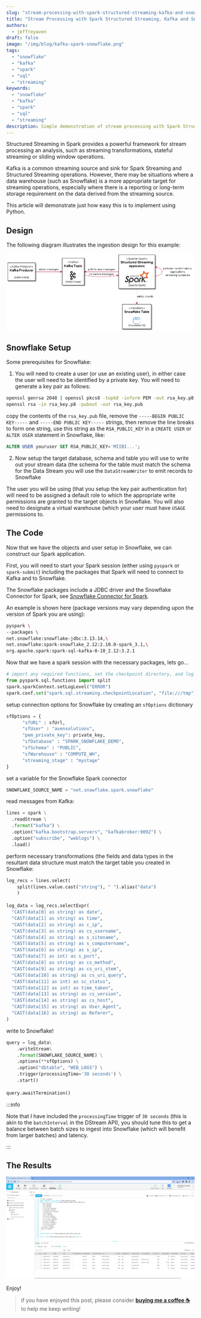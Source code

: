 ```yaml
---
slug: "stream-processing-with-spark-structured-streaming-kafka-and-snowflake-using-python"
title: "Stream Processing with Spark Structured Streaming, Kafka and Snowflake using Python"
authors:	
  - jeffreyaven
draft: false
image: "/img/blog/kafka-spark-snowflake.png"
tags: 
  - "snowflake"
  - "kafka"
  - "spark"
  - "sql"
  - "streaming"
keywords:	
  - "snowflake"
  - "kafka"
  - "spark"
  - "sql"
  - "streaming"
description: Simple demonstration of stream processing with Spark Structured Streaming, Kafka and Snowflake using Python
---
```


Structured Streaming in Spark provides a powerful framework for stream processing an analysis, such as streaming transformations, stateful streaming or sliding window operations.  

Kafka is a common streaming source and sink for Spark Streaming and Structured Streaming operations.  However, there may be situations where a data warehouse (such as Snowflake) is a more appropriate target for streaming operations, especially where there is a reporting or long-term storage requirement on the data derived from the streaming source.  

This article will demonstrate just how easy this is to implement using Python.  

## Design

The following diagram illustrates the ingestion design for this example:  

[![Spark Structured Streaming using Kafka and Snowflake](images/spark-streaming-kafka-snowflake.png)](images/spark-streaming-kafka-snowflake.png)

## Snowflake Setup

Some prerequisites for Snowflake:  

1.	You will need to create a user (or use an existing user), in either case the user will need to be identified by a private key.  You will need to generate a key pair as follows:  

```bash
openssl genrsa 2048 | openssl pkcs8 -topk8 -inform PEM -out rsa_key.p8 -nocrypt
openssl rsa -in rsa_key.p8 -pubout -out rsa_key.pub
```
copy the contents of the `rsa_key.pub` file, remove the `-----BEGIN PUBLIC KEY-----` and `-----END PUBLIC KEY-----` strings, then remove the line breaks to form one string, use this string as the `RSA_PUBLIC_KEY` in a `CREATE USER` or `ALTER USER` statement in Snowflake, like:  

```sql
ALTER USER youruser SET RSA_PUBLIC_KEY='MIIBI...';
```

2.  Now setup the target database, schema and table you will use to write out your stream data (the schema for the table must match the schema for the Data Stream you will use the `DataStreamWriter` to emit records to Snowflake  

The user you will be using (that you setup the key pair authentication for) will need to be assigned a default role to which the appropriate write permissions are granted to the target objects in Snowflake.  You will also need to designate a virtual warehouse (which your user must have `USAGE` permissions to.  

## The Code

Now that we have the objects and user setup in Snowflake, we can construct our Spark application.  

First, you will need to start your Spark session (either using `pyspark` or `spark-submit`) including the packages that Spark will need to connect to Kafka and to Snowflake.  

The Snowflake packages include a JDBC driver and the Snowflake Connector for Spark, see [Snowflake Connector for Spark](https://docs.snowflake.com/en/user-guide/spark-connector.html).  

An example is shown here (package versions may vary depending upon the version of Spark you are using):  

```bash
pyspark \
--packages \
net.snowflake:snowflake-jdbc:3.13.14,\
net.snowflake:spark-snowflake_2.12:2.10.0-spark_3.1,\
org.apache.spark:spark-sql-kafka-0-10_2.12:3.2.1
```

Now that we have a spark session with the necessary packages, lets go...  

```python
# import any required functions, set the checkpoint directory, and log level (optional)
from pyspark.sql.functions import split
spark.sparkContext.setLogLevel("ERROR")
spark.conf.set("spark.sql.streaming.checkpointLocation", "file:///tmp")
```

setup connection options for Snowflake by creating an `sfOptions` dictionary  

```python
sfOptions = {
	  "sfURL" : sfUrl,
	  "sfUser" : "avensolutions",
	  "pem_private_key": private_key,
	  "sfDatabase" : "SPARK_SNOWFLAKE_DEMO",
	  "sfSchema" : "PUBLIC",
	  "sfWarehouse" : "COMPUTE_WH",
	  "streaming_stage" : "mystage"
}
```

set a variable for the Snowflake Spark connector  

```python
SNOWFLAKE_SOURCE_NAME = "net.snowflake.spark.snowflake"
```

read messages from Kafka:    

```python
lines = spark \
  .readStream \
  .format("kafka") \
  .option("kafka.bootstrap.servers", "kafkabroker:9092") \
  .option("subscribe", "weblogs") \
  .load()
```

perform necessary transformations (the fields and data types in the resultant data structure must match the target table you created in Snowflake:  

```python
log_recs = lines.select(
    split(lines.value.cast("string"), " ").alias("data")
    )
    
log_data = log_recs.selectExpr(
  "CAST(data[0] as string) as date",
  "CAST(data[1] as string) as time",
  "CAST(data[2] as string) as c_ip",  
  "CAST(data[3] as string) as cs_username",
  "CAST(data[4] as string) as s_sitename",  
  "CAST(data[5] as string) as s_computername",
  "CAST(data[6] as string) as s_ip",    
  "CAST(data[7] as int) as s_port",  
  "CAST(data[8] as string) as cs_method",    
  "CAST(data[9] as string) as cs_uri_stem",  
  "CAST(data[10] as string) as cs_uri_query",  
  "CAST(data[11] as int) as sc_status",
  "CAST(data[12] as int) as time_taken",    
  "CAST(data[13] as string) as cs_version",    
  "CAST(data[14] as string) as cs_host",
  "CAST(data[15] as string) as User_Agent",
  "CAST(data[16] as string) as Referer",    
)
```

write to Snowflake!  

```python
query = log_data\
	.writeStream\
	.format(SNOWFLAKE_SOURCE_NAME) \
	.options(**sfOptions) \
	.option("dbtable", "WEB_LOGS") \
	.trigger(processingTime='30 seconds') \
	.start()
	
query.awaitTermination()
```

:::info

Note that I have included the `processingTime` trigger of `30 seconds` (this is akin to the `batchInterval` in the DStream API), you should tune this to get a balance between batch sizes to ingest into Snowflake (which will benefit from larger batches) and latency.

:::

## The Results

[![Spark Structured Streaming into Snowflake](images/snowflake-screenshot.png)](images/snowflake-screenshot.png)

Enjoy!  

> if you have enjoyed this post, please consider [__buying me a coffee ☕__](https://www.buymeacoffee.com/jeffreyaven) to help me keep writing!